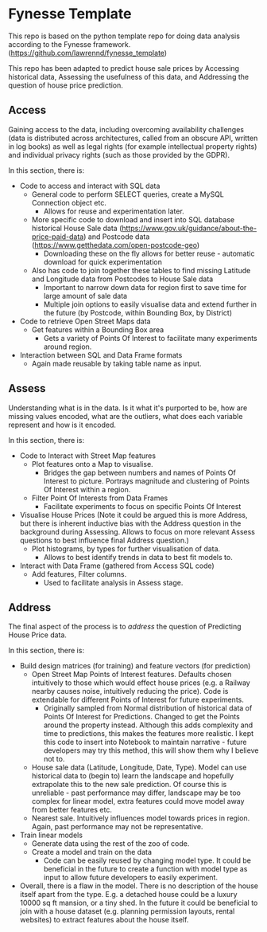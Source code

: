 # Fynesse Template

This repo is based on the python template repo for doing data analysis according to the Fynesse framework. (https://github.com/lawrennd/fynesse_template)

This repo has been adapted to predict house sale prices by Accessing historical data, Assessing the usefulness of this data, and Addressing the question of house price prediction.

## Access

Gaining access to the data, including overcoming availability challenges (data is distributed across architectures, called from an obscure API, written in log books) as well as legal rights (for example intellectual property rights) and individual privacy rights (such as those provided by the GDPR).

In this section, there is:

 - Code to access and interact with SQL data
   - General code to perform SELECT queries, create a MySQL Connection object etc.
     - Allows for reuse and experimentation later.
   - More specific code to download and insert into SQL database historical House Sale data (https://www.gov.uk/guidance/about-the-price-paid-data) and Postcode data (https://www.getthedata.com/open-postcode-geo)
     - Downloading these on the fly allows for better reuse - automatic download for quick experimentation
   - Also has code to join together these tables to find missing Latitude and Longitude data from Postcodes to House Sale data
     - Important to narrow down data for region first to save time for large amount of sale data
     - Multiple join options to easily visualise data and extend further in the future (by Postcode, within Bounding Box, by District)
  - Code to retrieve Open Street Maps data
    - Get features within a Bounding Box area
      - Gets a variety of Points Of Interest to facilitate many experiments around region.
  - Interaction between SQL and Data Frame formats
    - Again made reusable by taking table name as input.

## Assess

Understanding what is in the data. Is it what it's purported to be, how are missing values encoded, what are the outliers, what does each variable represent and how is it encoded.

In this section, there is:

 - Code to Interact with Street Map features
   - Plot features onto a Map to visualise.
     - Bridges the gap between numbers and names of Points Of Interest to picture. Portrays magnitude and clustering of Points Of Interest within a region.
   - Filter Point Of Interests from Data Frames
     - Facilitate experiments to focus on specific Points Of Interest
 - Visualise House Prices (Note it could be argued this is more Address, but there is inherent inductive bias with the Address question in the background during Assessing. Allows to focus on more relevant Assess questions to best influence final Address question.)
   - Plot histograms, by types for further visualisation of data.
     - Allows to best identify trends in data to best fit models to.
 - Interact with Data Frame (gathered from Access SQL code)
   - Add features, Filter columns.
     - Used to facilitate analysis in Assess stage.
   
## Address

The final aspect of the process is to *address* the question of Predicting House Price data.

In this section, there is:

 - Build design matrices (for training) and feature vectors (for prediction)
   - Open Street Map Points of Interest features. Defaults chosen intuitively to those which would effect house prices (e.g. a Railway nearby causes noise, intuitively reducing the price). Code is extendable for different Points of Interest for future experiments.
     - Originally sampled from Normal distribution of historical data of Points Of Interest for Predictions. Changed to get the Points around the property instead. Although this adds complexity and time to predictions, this makes the features more realistic. I kept this code to insert into Notebook to maintain narrative - future developers may try this method, this will show them why I believe not to.
   - House sale data (Latitude, Longitude, Date, Type). Model can use historical data to (begin to) learn the landscape and hopefully extrapolate this to the new sale prediction. Of course this is unreliable - past performance may differ, landscape may be too complex for linear model, extra features could move model away from better features etc.
   - Nearest sale. Intuitively influences model towards prices in region. Again, past performance may not be representative.
 - Train linear models
   - Generate data using the rest of the zoo of code.
   - Create a model and train on the data
     - Code can be easily reused by changing model type. It could be beneficial in the future to create a function with model type as input to allow future developers to easily experiment.
 - Overall, there is a flaw in the model. There is no description of the house itself apart from the type. E.g. a detached house could be a luxury 10000 sq ft mansion, or a tiny shed. In the future it could be beneficial to join with a house dataset (e.g. planning permission layouts, rental websites) to extract features about the house itself.
